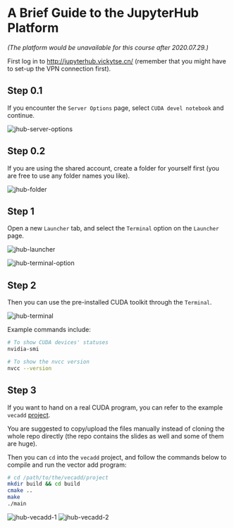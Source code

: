 # A Brief Guide to the JupyterHub Platform

*(The platform would be unavailable for this course after 2020.07.29.)*

First log in to http://jupyterhub.vickytse.cn/ (remember that you might have to set-up the VPN connection first).

## Step 0.1

If you encounter the `Server Options` page, select `CUDA devel notebook` and continue.

![jhub-server-options](../figures/jhub-server-options.png)

## Step 0.2

If you are using the shared account, create a folder for yourself first (you are free to use any folder names you like).

![jhub-folder](../figures/jhub-folder.png)

## Step 1

Open a new `Launcher` tab, and select the `Terminal` option on the `Launcher` page.

![jhub-launcher](../figures/jhub-launcher.png)

![jhub-terminal-option](../figures/jhub-terminal-option.png)

## Step 2

Then you can use the pre-installed CUDA toolkit through the `Terminal`.

![jhub-terminal](../figures/jhub-terminal.png)

Example commands include:

```bash
# To show CUDA devices' statuses
nvidia-smi

# To show the nvcc version
nvcc --version
```

## Step 3

If you want to hand on a real CUDA program, you can refer to the example `vecadd` [project](https://github.com/lukeluocn/multicoresysu2020/tree/master/content/rexec/vecadd).

You are suggested to copy/upload the files manually instead of cloning the whole repo directly (the repo contains the slides as well and some of them are huge).

Then you can `cd` into the `vecadd` project, and follow the commands below to compile and run the vector add program:

```bash
# cd /path/to/the/vecadd/project
mkdir build && cd build
cmake ..
make
./main
```

![jhub-vecadd-1](../figures/jhub-vecadd-1.png)
![jhub-vecadd-2](../figures/jhub-vecadd-2.png)